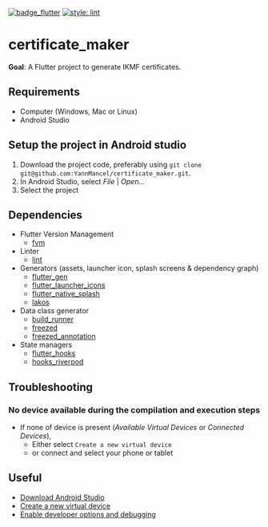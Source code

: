 [![badge_flutter]][link_flutter_release]
[![style: lint](https://img.shields.io/badge/style-lint-4BC0F5.svg)](https://pub.dev/packages/lint)

# certificate_maker
**Goal**: A Flutter project to generate IKMF certificates.

## Requirements
* Computer (Windows, Mac or Linux)
* Android Studio

## Setup the project in Android studio
1. Download the project code, preferably using `git clone git@github.com:YannMancel/certificate_maker.git`.
2. In Android Studio, select *File* | *Open...*
3. Select the project

## Dependencies
* Flutter Version Management
    * [fvm][dependencies_fvm]
* Linter
    * [lint][dependencies_lint]
* Generators (assets, launcher icon, splash screens & dependency graph)
    * [flutter_gen][dependencies_flutter_gen]
    * [flutter_launcher_icons][dependencies_flutter_launcher_icons]
    * [flutter_native_splash][dependencies_flutter_native_splash]
    * [lakos][dependencies_lakos]
* Data class generator
    * [build_runner][dependencies_build_runner]
    * [freezed][dependencies_freezed]
    * [freezed_annotation][dependencies_freezed_annotation]
* State managers
    * [flutter_hooks][dependencies_flutter_hooks]
    * [hooks_riverpod][dependencies_hooks_riverpod]

## Troubleshooting

### No device available during the compilation and execution steps
* If none of device is present (*Available Virtual Devices* or *Connected Devices*),
    * Either select `Create a new virtual device`
    * or connect and select your phone or tablet

## Useful
* [Download Android Studio][useful_android_studio]
* [Create a new virtual device][useful_virtual_device]
* [Enable developer options and debugging][useful_developer_options]

[badge_flutter]: https://img.shields.io/badge/flutter-v3.0.1-blue?logo=flutter
[link_flutter_release]: https://docs.flutter.dev/development/tools/sdk/releases
[link_apple_doc]: https://developer.apple.com/documentation/bundleresources/information_property_list/nsapptransportsecurity
[dependencies_fvm]: https://fvm.app/
[dependencies_lint]: https://pub.dev/packages/lint
[dependencies_flutter_gen]: https://pub.dev/packages/flutter_gen
[dependencies_flutter_launcher_icons]: https://pub.dev/packages/flutter_launcher_icons
[dependencies_flutter_native_splash]: https://pub.dev/packages/flutter_native_splash
[dependencies_lakos]: https://pub.dev/packages/lakos
[dependencies_build_runner]: https://pub.dev/packages/build_runner
[dependencies_freezed]: https://pub.dev/packages/freezed
[dependencies_freezed_annotation]: https://pub.dev/packages/freezed_annotation
[dependencies_flutter_hooks]: https://pub.dev/packages/flutter_hooks
[dependencies_hooks_riverpod]: https://pub.dev/packages/hooks_riverpod
[useful_android_studio]: https://developer.android.com/studio
[useful_virtual_device]: https://developer.android.com/studio/run/managing-avds.html
[useful_developer_options]: https://developer.android.com/studio/debug/dev-options.html#enable

